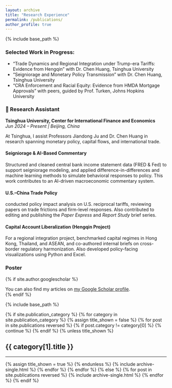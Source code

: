 ```yaml
---
layout: archive
title: "Research Experience"
permalink: /publications/
author_profile: true
---
```


{% include base_path %}

### Selected Work in Progress:
* “Trade Dynamics and Regional Integration under Trump-era Tariffs: Evidence from Hengqin”  with Dr. Chen Huang, Tsinghua University 
* “Seigniorage and Monetary Policy Transmission” with Dr. Chen Huang, Tsinghua University 
* “CRA Enforcement and Racial Equity: Evidence from HMDA Mortgage Approvals” with peers, guided by Prof. Turken, Johns Hopkins University

### 🔬 Research Assistant  
**Tsinghua University, Center for International Finance and Economics**  
*Jun 2024 – Present | Beijing, China*

At Tsinghua, I assist Professors Jiandong Ju and Dr. Chen Huang in research spanning monetary policy, capital flows, and international trade.

#### Seigniorage & AI-Based Commentary  
Structured and cleaned central bank income statement data (FRED & Fed) to support seigniorage modeling, and applied difference-in-differences and machine learning methods to simulate behavioral responses to policy. This work contributes to an AI-driven macroeconomic commentary system.

#### U.S.–China Trade Policy  
conducted policy impact analysis on U.S. reciprocal tariffs, reviewing papers on trade frictions and firm-level responses. Also contributed to editing and publishing the *Paper Express* and *Report Study* brief series.

#### Capital Account Liberalization (Hengqin Project)  
For a regional integration project, benchmarked capital regimes in Hong Kong, Thailand, and ASEAN, and co-authored internal briefs on cross-border regulatory harmonization. Also developed policy-facing visualizations using Python and Excel.

### Poster
{% if site.author.googlescholar %}
  <div class="wordwrap">You can also find my articles on <a href="{{site.author.googlescholar}}">my Google Scholar profile</a>.</div>
{% endif %}

{% include base_path %}

<!-- New style rendering if publication categories are defined -->
{% if site.publication_category %}
  {% for category in site.publication_category  %}
    {% assign title_shown = false %}
    {% for post in site.publications reversed %}
      {% if post.category != category[0] %}
        {% continue %}
      {% endif %}
      {% unless title_shown %}
        <h2>{{ category[1].title }}</h2><hr />
        {% assign title_shown = true %}
      {% endunless %}
      {% include archive-single.html %}
    {% endfor %}
  {% endfor %}
{% else %}
  {% for post in site.publications reversed %}
    {% include archive-single.html %}
  {% endfor %}
{% endif %}




